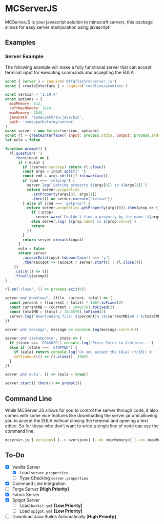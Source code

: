 # MCServerJS

MCServerJS is your javascript solution to minecraft servers, this package allows for easy server manipulation using javascript!

## Examples

### Server Example

The following example will make a fully functional server that can accept terminal input for executing commands and accepting the EULA

```js
const { Server } = require('@ffgflash/mcserver.js')
const { createInterface } = require('readline/promises')

const version = '1.19.4'
const options = {
  minMemory: 512,
  softMaxMemory: 1024,
  maxMemory: 2048,
  javaPath: 'some/path/to/java/bin',
  path: 'some/path/to/my/server'
}
const server = new Server(version, options)
const rl = createInterface({ input: process.stdin, output: process.stdout })
let eula = false

function prompt() {
  rl.question('')
    .then(input => {
      if (!eula) {
        if (!server.canStop) return rl.close()
        const args = input.split(' ')
        const cmd = args.shift()?.toLowerCase()
        if (cmd === 'setprop') {
          server.log(`Setting property ${args[0]} to ${args[1]}`)
          return server.properties
            .setProperty(args[0], args[1])
            .then(() => server.execute('reload'))
        } else if (cmd === 'getprop') {
          return server.properties.getProperty(args[0]).then(prop => {
            if (!prop)
              server.warn(`Couldn't find a property by the name '${args[0]}'`)
            else server.log(`${prop.name} is ${prop.value}`)
            return
          })
        }
        return server.execute(input)
      }
      eula = false
      return server
        .acceptEula(input.toLowerCase() === 'y')
        .then(accept => (accept ? server.start() : rl.close()))
    })
    .catch(() => {})
    .finally(prompt)
}

rl.on('close', () => process.exit(0))

server.on('download', (file, current, total) => {
  const percent = ((current / total) * 100).toFixed(2)
  const currentMB = (current / 1048576).toFixed(2)
  const totalMB = (total / 1048576).toFixed(2)
  server.log(`Downloading file: ${percent}% (${currentMB}mb / ${totalMB}mb)`)
})

server.on('message', message => console.log(message.content))

server.on('stateUpdate', state => {
  if (state === 'CRASHED') console.log('Press Enter to Continue...')
  else if (state === 'STOPPED') {
    if (eula) return console.log('Do you accept the EULA? (Y/[N])')
    setTimeout(() => rl.close(), 1000)
  }
})

server.on('eula', () => (eula = true))

server.start().then(() => prompt())
```

## Command Line

While MCServer.JS allows for you to control the server through code, it also comes with some nice features like downloading the server.jar and allowing you to accept the EULA without closing the terminal and opening a text editor. So for those who don't want to write a single line of code can use the command line.

```bat
mcserver.js [-versions] [--v <version>] [--mn <minMemory>] [--mx <maxMemory>] [--smx <softMaxMemory>] [--java <javaPath>] [--path <path>] [path]
```

## To-Do

- [x] Vanilla Server
  - [x] Load `server.properties`
  - [ ] Type Checking `server.properties`
- [x] Command Line Integration
- [ ] Forge Server **[High Priority]**
- [x] Fabric Server
- [x] Spigot Server
  - [ ] Load `bukkit.yml` **[Low Priority]**
  - [ ] Load `spigot.yml` **[Low Priority]**
- [ ] Download Java Builds Automatically **[High Priority]**
